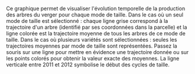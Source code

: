 Ce graphique permet de visualiser l'évolution temporelle de la production des arbres du verger pour chaque mode de taille. 
Dans le cas où un seul mode de taille est sélectionné : chaque ligne grise correspond à la trajectoire d'un arbre (identifié par ses coordonnées dans la parcelle) et la ligne colorée est la trajectoire moyenne de tous les arbres de ce mode de taille. 
Dans le cas où plusieurs variétés sont sélectionnées : seules les trajectoires moyennes par mode de taille sont représentées. 
Passez la souris sur une ligne pour mettre en évidence une trajectoire donnée ou sur les points colorés pour obtenir la valeur exacte des moyennes.
La ligne verticale entre 2011 et 2012 symbolise le début des cycles de taille.
